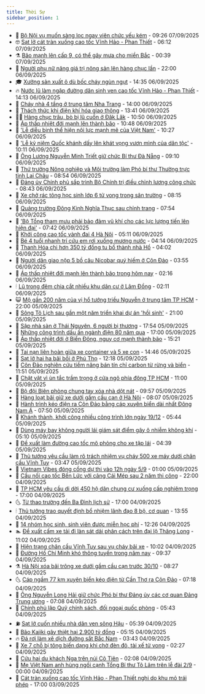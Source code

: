 ```yaml
---
title: Thời Sự
sidebar_position: 1
---
```


<!-- vnexpress-thoi-su:START -->
- 🦒 [Bộ Nội vụ muốn sàng lọc ngay viên chức yếu kém](https://vnexpress.net/bo-noi-vu-muon-sang-loc-ngay-vien-chuc-yeu-kem-4935019.html) - 09:26 07/09/2025
- 🤓 [Sạt lở cát tràn xuống cao tốc Vĩnh Hảo - Phan Thiết](https://vnexpress.net/sat-lo-cat-tran-xuong-cao-toc-vinh-hao-phan-thiet-4936147.html) - 06:12 07/09/2025
- ⚗️ [Bão mạnh lên cấp 9, có thể gây mưa cho miền Bắc](https://vnexpress.net/bao-manh-len-cap-9-co-the-gay-mua-cho-mien-bac-4936063.html) - 00:39 07/09/2025
- 🌊 [Người phụ nữ nâng giá trị nông sản lên hàng chục lần](https://vnexpress.net/nguoi-phu-nu-nang-gia-tri-nong-san-len-hang-chuc-lan-4934711.html) - 22:00 06/09/2025
- 🎓 [Xưởng sản xuất ô dù bốc cháy ngùn ngụt](https://vnexpress.net/xuong-san-xuat-o-du-boc-chay-ngun-ngut-4936032.html) - 14:35 06/09/2025
- 🔥 [Nước lũ làm ngập đường dân sinh ven cao tốc Vĩnh Hảo - Phan Thiết](https://vnexpress.net/nuoc-lu-lam-ngap-duong-dan-sinh-ven-cao-toc-vinh-hao-phan-thiet-4936019.html) - 14:13 06/09/2025
- 🦏 [Cháy nhà 4 tầng ở trung tâm Nha Trang](https://vnexpress.net/chay-nha-4-tang-o-trung-tam-nha-trang-4936026.html) - 14:00 06/09/2025
- 👺 [Thách thức khi điện khí hóa giao thông](https://vnexpress.net/thach-thuc-khi-dien-khi-hoa-giao-thong-4935513.html) - 13:41 06/09/2025
- 🧑‍🏫 [Hàng chục trâu, bò bị lũ cuốn ở Đăk Lăk](https://vnexpress.net/hang-chuc-trau-bo-bi-lu-cuon-o-dak-lak-4935994.html) - 10:50 06/09/2025
- 🚦 [Áp thấp nhiệt đới mạnh lên thành bão](https://vnexpress.net/ap-thap-nhiet-doi-manh-len-thanh-bao-4935997.html) - 10:48 06/09/2025
- 🎉 [&#39;Lễ diễu binh thể hiện nội lực mạnh mẽ của Việt Nam&#39;](https://vnexpress.net/le-dieu-binh-the-hien-noi-luc-manh-me-cua-viet-nam-4935734.html) - 10:27 06/09/2025
- 🦒 [&#39;Lễ kỷ niệm Quốc khánh dấy lên khát vọng vươn mình của dân tộc&#39;](https://vnexpress.net/le-ky-niem-quoc-khanh-day-len-khat-vong-vuon-minh-cua-dan-toc-4935976.html) - 10:11 06/09/2025
- 🤗 [Ông Lương Nguyễn Minh Triết giữ chức Bí thư Đà Nẵng](https://vnexpress.net/ong-luong-nguyen-minh-triet-giu-chuc-bi-thu-da-nang-4935967.html) - 09:10 06/09/2025
- 💼 [Thứ trưởng Nông nghiệp và Môi trường làm Phó bí thư Thường trực tỉnh Lai Châu](https://vnexpress.net/thu-truong-nong-nghiep-va-moi-truong-lam-pho-bi-thu-thuong-truc-tinh-lai-chau-4935966.html) - 08:54 06/09/2025
- 🤩 [Đảng ủy Chính phủ sắp trình Bộ Chính trị điều chỉnh lương công chức](https://vnexpress.net/dang-uy-chinh-phu-sap-trinh-bo-chinh-tri-dieu-chinh-luong-cong-chuc-4935962.html) - 08:43 06/09/2025
- 🤡 [Xe chở rác tông học sinh lớp 6 tử vong trong sân trường](https://vnexpress.net/xe-cho-rac-tong-hoc-sinh-lop-6-tu-vong-trong-san-truong-4935947.html) - 08:15 06/09/2025
- 💯 [Quảng trường Đông Kinh Nghĩa Thục sau chỉnh trang](https://vnexpress.net/quang-truong-dong-kinh-nghia-thuc-sau-chinh-trang-4935843.html) - 07:54 06/09/2025
- 👺 [&#39;Bộ Tổng tham mưu phải bảo đảm vũ khí cho các lực lượng tiến lên hiện đại&#39;](https://vnexpress.net/bo-tong-tham-muu-phai-bao-dam-vu-khi-cho-cac-luc-luong-tien-len-hien-dai-4935912.html) - 07:42 06/09/2025
- 🌮 [Khởi công cao tốc vành đai 4 Hà Nội](https://vnexpress.net/khoi-cong-cao-toc-vanh-dai-4-ha-noi-4935888.html) - 05:11 06/09/2025
- 🥸 [Bé 4 tuổi nhanh trí cứu em rơi xuống mương nước](https://vnexpress.net/be-4-tuoi-nhanh-tri-cuu-em-roi-xuong-muong-nuoc-4935805.html) - 04:14 06/09/2025
- 🐻 [Thanh Hóa chi hơn 350 tỷ đồng tu bổ thành nhà Hồ](https://vnexpress.net/thanh-hoa-chi-hon-350-ty-dong-tu-bo-thanh-nha-ho-4935820.html) - 04:02 06/09/2025
- 👀 [Người dân giao nộp 5 bồ câu Nicobar quý hiếm ở Côn Đảo](https://vnexpress.net/nguoi-dan-giao-nop-5-bo-cau-nicobar-quy-hiem-o-con-dao-4935804.html) - 03:55 06/09/2025
- 🤔 [Áp thấp nhiệt đới mạnh lên thành bão trong hôm nay](https://vnexpress.net/ap-thap-nhiet-doi-o-bien-dong-nguy-co-manh-thanh-bao-4935782.html) - 02:16 06/09/2025
- 🕯 [Lũ trong đêm chia cắt nhiều khu dân cư ở Lâm Đồng](https://vnexpress.net/lu-trong-dem-chia-cat-nhieu-khu-dan-cu-o-lam-dong-4935773.html) - 02:11 06/09/2025
- 😺 [Mộ gần 200 năm của vị hổ tướng triều Nguyễn ở trung tâm TP HCM](https://vnexpress.net/mo-gan-200-nam-cua-vi-ho-tuong-trieu-nguyen-o-trung-tam-tp-hcm-4933068.html) - 22:00 05/09/2025
- 🦆 [Sông Tô Lịch sau gần một năm triển khai dự án &#39;hồi sinh&#39;](https://vnexpress.net/song-to-lich-sau-gan-mot-nam-trien-khai-du-an-hoi-sinh-4935239.html) - 21:00 05/09/2025
- 🧰 [Sập nhà sàn ở Thái Nguyên, 6 người bị thương](https://vnexpress.net/sap-nha-san-o-thai-nguyen-6-nguoi-bi-thuong-4935733.html) - 17:54 05/09/2025
- 🦍 [Những công trình dấu ấn ngành điện 80 năm qua](https://vnexpress.net/nhung-cong-trinh-dau-an-nganh-dien-80-nam-qua-4935520.html) - 17:00 05/09/2025
- 🧰 [Áp thấp nhiệt đới ở Biển Đông, nguy cơ mạnh thành bão](https://vnexpress.net/ap-thap-nhiet-doi-o-bien-dong-nguy-co-manh-thanh-bao-4935710.html) - 15:21 05/09/2025
- 💃 [Tai nạn liên hoàn giữa xe container và 5 xe con](https://vnexpress.net/tai-nan-lien-hoan-giua-xe-container-va-5-xe-con-4935705.html) - 14:46 05/09/2025
- 🧰 [Sạt lở hai ha bãi bồi ở Phú Thọ](https://vnexpress.net/sat-lo-hai-ha-bai-boi-o-phu-tho-4935668.html) - 12:18 05/09/2025
- 🚀 [Côn Đảo nghiên cứu tiềm năng bán tín chỉ carbon từ rừng và biển](https://vnexpress.net/con-dao-nghien-cuu-tiem-nang-ban-tin-chi-carbon-tu-rung-va-bien-4935689.html) - 11:51 05/09/2025
- 🎊 [Chật vật vì ùn tắc trầm trọng ở cửa ngõ phía đông TP HCM](https://vnexpress.net/chat-vat-vi-un-tac-tram-trong-o-cua-ngo-phia-dong-tp-hcm-4935507.html) - 11:00 05/09/2025
- 🤭 [Bộ đội Biên phòng chung tay xóa nhà dột nát](https://vnexpress.net/bo-doi-bien-phong-chung-tay-xoa-nha-dot-nat-4935530.html) - 09:57 05/09/2025
- 🤗 [Hàng loạt bãi giữ xe dưới gầm cầu cạn ở Hà Nội](https://vnexpress.net/hang-loat-bai-giu-xe-duoi-gam-cau-can-o-ha-noi-4935557.html) - 08:07 05/09/2025
- 🌈 [Hành trình kéo điện ra Côn Đảo bằng cáp xuyên biển dài nhất Đông Nam Á](https://vnexpress.net/hanh-trinh-keo-dien-ra-con-dao-bang-cap-xuyen-bien-dai-nhat-dong-nam-a-4935522.html) - 07:50 05/09/2025
- 🦣 [Khánh thành, khởi công nhiều công trình lớn ngày 19/12](https://vnexpress.net/khanh-thanh-khoi-cong-nhieu-cong-trinh-lon-ngay-19-12-4935488.html) - 05:44 05/09/2025
- 🎡 [Dùng máy bay không người lái giám sát điểm gây ô nhiễm không khí](https://vnexpress.net/dung-may-bay-khong-nguoi-lai-giam-sat-diem-gay-o-nhiem-khong-khi-4935426.html) - 05:10 05/09/2025
- 🦏 [Đề xuất làm đường cao tốc mô phỏng cho xe tập lái](https://vnexpress.net/de-xuat-lam-duong-cao-toc-mo-phong-cho-xe-tap-lai-4935471.html) - 04:39 05/09/2025
- 🎊 [Thủ tướng yêu cầu làm rõ trách nhiệm vụ cháy 500 xe máy dưới chân cầu Vĩnh Tuy](https://vnexpress.net/thu-tuong-yeu-cau-lam-ro-trach-nhiem-vu-chay-500-xe-may-duoi-chan-cau-vinh-tuy-4935430.html) - 03:47 05/09/2025
- 🫶 [Vietnam Vibes đóng cổng dự thi vào 12h ngày 5/9](https://vnexpress.net/vietnam-vibes-dong-cong-du-thi-vao-12h-ngay-5-9-4935119.html) - 01:00 05/09/2025
- 🤔 [Cầu nối cao tốc Bến Lức với cảng Cái Mép sau 2 năm thi công](https://vnexpress.net/cau-noi-cao-toc-ben-luc-voi-cang-cai-mep-sau-2-nam-thi-cong-4935078.html) - 22:00 04/09/2025
- 🤠 [TP HCM yêu cầu di dời 450 hộ dân chung cư xuống cấp nghiêm trọng](https://vnexpress.net/tp-hcm-yeu-cau-di-doi-450-ho-dan-chung-cu-xuong-cap-nghiem-trong-4935162.html) - 17:00 04/09/2025
- 🌜 [Từ thao trường đến Ba Đình lịch sử](https://vnexpress.net/tu-thao-truong-den-ba-dinh-lich-su-4934729.html) - 17:00 04/09/2025
- 🕯 [Thủ tướng trao quyết định bổ nhiệm lãnh đạo 8 bộ, cơ quan](https://vnexpress.net/thu-tuong-trao-quyet-dinh-bo-nhiem-lanh-dao-8-bo-co-quan-4935233.html) - 13:55 04/09/2025
- 🤔 [14 nhóm học sinh, sinh viên được miễn học phí](https://vnexpress.net/14-nhom-hoc-sinh-sinh-vien-duoc-mien-hoc-phi-4935218.html) - 12:26 04/09/2025
- 🏊 [Đề xuất cấm xe tải đi làn sát dải phân cách trên đại lộ Thăng Long](https://vnexpress.net/de-xuat-cam-xe-tai-di-lan-sat-dai-phan-cach-tren-dai-lo-thang-long-4935189.html) - 11:02 04/09/2025
- 🌮 [Hiện trạng chân cầu Vĩnh Tuy sau vụ cháy bãi xe](https://vnexpress.net/hien-trang-chan-cau-vinh-tuy-sau-vu-chay-bai-xe-4935130.html) - 10:02 04/09/2025
- 🫣 [Đường Hồ Chí Minh khó thông tuyến trong năm nay](https://vnexpress.net/duong-ho-chi-minh-kho-thong-tuyen-trong-nam-nay-4935032.html) - 09:37 04/09/2025
- ⚗️ [Hà Nội xóa bãi trông xe dưới gầm cầu cạn trước 30/10](https://vnexpress.net/ha-noi-xoa-bai-trong-xe-duoi-gam-cau-can-truoc-30-10-4935074.html) - 08:27 04/09/2025
- 🌜 [Cáp ngầm 77 km xuyên biển kéo điện từ Cần Thơ ra Côn Đảo](https://vnexpress.net/cap-ngam-77-km-xuyen-bien-keo-dien-tu-can-tho-ra-con-dao-4935014.html) - 07:18 04/09/2025
- 🌁 [Ông Nguyễn Long Hải giữ chức Phó bí thư Đảng ủy các cơ quan Đảng Trung ương](https://vnexpress.net/ong-nguyen-long-hai-giu-chuc-pho-bi-thu-dang-uy-cac-co-quan-dang-trung-uong-4935005.html) - 07:08 04/09/2025
- 🐲 [Chính phủ lập Quỹ chính sách, đối ngoại quốc phòng](https://vnexpress.net/chinh-phu-lap-quy-chinh-sach-doi-ngoai-quoc-phong-4934974.html) - 05:43 04/09/2025
- ⛽️ [Sạt lở cuốn nhiều nhà dân ven sông Hậu](https://vnexpress.net/sat-lo-cuon-nhieu-nha-dan-ven-song-hau-4934996.html) - 05:39 04/09/2025
- 🗽 [Bão Kajiki gây thiệt hại 2.900 tỷ đồng](https://vnexpress.net/bao-kajiki-gay-thiet-hai-2-900-ty-dong-4934913.html) - 05:15 04/09/2025
- 🔥 [Đá rơi làm xê dịch đường sắt Bắc Nam](https://vnexpress.net/da-roi-lam-xe-dich-duong-sat-bac-nam-4934910.html) - 03:43 04/09/2025
- 💯 [Xe 7 chỗ bị tông biến dạng khi chờ đèn đỏ, tài xế tử vong](https://vnexpress.net/xe-7-cho-bi-tong-bien-dang-khi-cho-den-do-tai-xe-tu-vong-4934847.html) - 02:27 04/09/2025
- 🦆 [Cứu hai du khách Nga trên núi Cô Tiên](https://vnexpress.net/cuu-hai-du-khach-nga-tren-nui-co-tien-4934849.html) - 02:08 04/09/2025
- 🫣 [Mẹ Việt Nam anh hùng ngồi cạnh Tổng Bí thư Tô Lâm trên lễ đài 2/9](https://vnexpress.net/me-viet-nam-anh-hung-ngoi-canh-tong-bi-thu-to-lam-tren-le-dai-2-9-4934745.html) - 00:00 04/09/2025
- 🤡 [Cát tràn xuống cao tốc Vĩnh Hảo - Phan Thiết nghi do khu mỏ trái phép](https://vnexpress.net/cat-tran-xuong-cao-toc-vinh-hao-phan-thiet-nghi-do-khu-mo-trai-phep-4934740.html) - 17:00 03/09/2025<!-- vnexpress-thoi-su:END -->